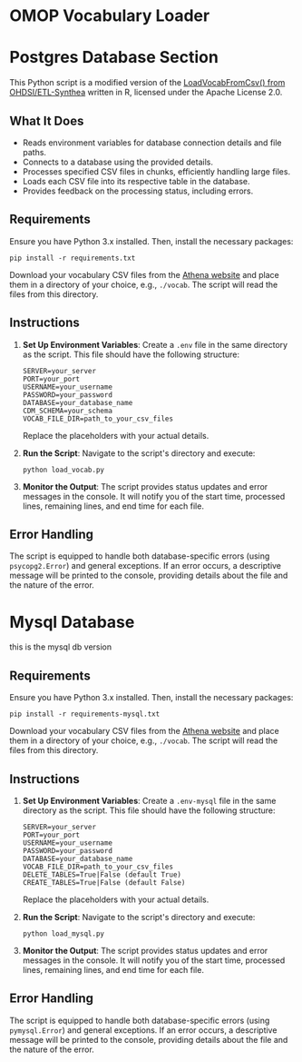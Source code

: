 # OMOP Vocabulary Loader

# Postgres Database Section

This Python script is a modified version of the [LoadVocabFromCsv() from OHDSI/ETL-Synthea](https://github.com/OHDSI/ETL-Synthea/blob/main/R/LoadVocabFromCsv.r) written in R, licensed under the Apache License 2.0.

## What It Does

- Reads environment variables for database connection details and file paths.
- Connects to a database using the provided details.
- Processes specified CSV files in chunks, efficiently handling large files.
- Loads each CSV file into its respective table in the database.
- Provides feedback on the processing status, including errors.

## Requirements

Ensure you have Python 3.x installed. Then, install the necessary packages:

```{bash}
pip install -r requirements.txt
```

Download your vocabulary CSV files from the [Athena website](http://athena.ohdsi.org/vocabulary/list) and place them in a directory of your choice, e.g., `./vocab`. The script will read the files from this directory.

## Instructions

1. **Set Up Environment Variables**:
   Create a `.env` file in the same directory as the script. This file should have the following structure:

   ```{bash}
   SERVER=your_server
   PORT=your_port
   USERNAME=your_username
   PASSWORD=your_password
   DATABASE=your_database_name
   CDM_SCHEMA=your_schema
   VOCAB_FILE_DIR=path_to_your_csv_files
   ```

   Replace the placeholders with your actual details.

2. **Run the Script**:
   Navigate to the script's directory and execute:

   ```{bash}
   python load_vocab.py
   ```

3. **Monitor the Output**:
   The script provides status updates and error messages in the console. It will notify you of the start time, processed lines, remaining lines, and end time for each file.

## Error Handling

The script is equipped to handle both database-specific errors (using `psycopg2.Error`) and general exceptions. If an error occurs, a descriptive message will be printed to the console, providing details about the file and the nature of the error.

# Mysql Database

this is the mysql db version

## Requirements

Ensure you have Python 3.x installed. Then, install the necessary packages:

```{bash}
pip install -r requirements-mysql.txt
```

Download your vocabulary CSV files from the [Athena website](http://athena.ohdsi.org/vocabulary/list) and place them in a directory of your choice, e.g., `./vocab`. The script will read the files from this directory.

## Instructions

1. **Set Up Environment Variables**:
   Create a `.env-mysql` file in the same directory as the script. This file should have the following structure:

   ```{bash}
   SERVER=your_server
   PORT=your_port
   USERNAME=your_username
   PASSWORD=your_password
   DATABASE=your_database_name
   VOCAB_FILE_DIR=path_to_your_csv_files
   DELETE_TABLES=True|False (default True)
   CREATE_TABLES=True|False (default False)
   ```

   Replace the placeholders with your actual details.

2. **Run the Script**:
   Navigate to the script's directory and execute:

   ```{bash}
   python load_mysql.py
   ```

3. **Monitor the Output**:
   The script provides status updates and error messages in the console. It will notify you of the start time, processed lines, remaining lines, and end time for each file.
## Error Handling

The script is equipped to handle both database-specific errors (using `pymysql.Error`) and general exceptions. If an error occurs, a descriptive message will be printed to the console, providing details about the file and the nature of the error.